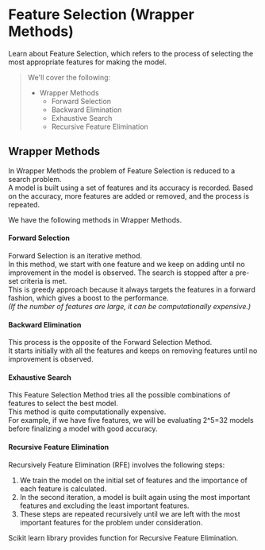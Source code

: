 # Feature Selection (Wrapper Methods)

Learn about Feature Selection, which refers to the process of selecting the most appropriate features for making the model.

> We'll cover the following:
>
> - Wrapper Methods
>   - Forward Selection
>   - Backward Elimination
>   - Exhaustive Search
>   - Recursive Feature Elimination

## Wrapper Methods

In Wrapper Methods the problem of Feature Selection is reduced to a search problem.  
 A model is built using a set of features and its accuracy is recorded. Based on the accuracy, more features are added or removed, and the process is repeated.

We have the following methods in Wrapper Methods.

#### Forward Selection

Forward Selection is an iterative method.  
In this method, we start with one feature and we keep on adding until no improvement in the model is observed. The search is stopped after a pre-set criteria is met.  
 This is greedy approach because it always targets the features in a forward fashion, which gives a boost to the performance.  
 _(If the number of features are large, it can be computationally expensive.)_

#### Backward Elimination

This process is the opposite of the Forward Selection Method.  
 It starts initially with all the features and keeps on removing features until no improvement is observed.

#### Exhaustive Search

This Feature Selection Method tries all the possible combinations of features to select the best model.  
 This method is quite computationally expensive.  
 For example, if we have five features, we will be evaluating 2^5=32 models before finalizing a model with good accuracy.

#### Recursive Feature Elimination

Recursively Feature Elimination (RFE) involves the following steps:

1. We train the model on the initial set of features and the importance of each feature is calculated.
2. In the second iteration, a model is built again using the most important features and excluding the least important features.
3. These steps are repeated recursively until we are left with the most important features for the problem under consideration.

Scikit learn library provides function for Recursive Feature Elimination.
